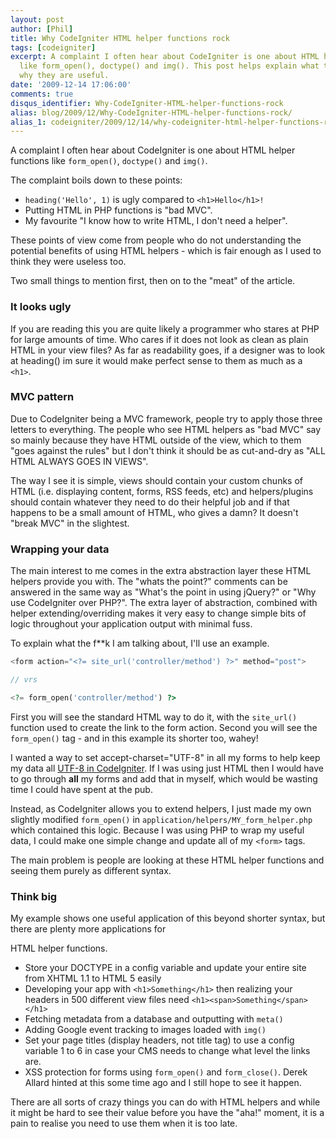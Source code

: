 ```yaml
---
layout: post
author: [Phil]
title: Why CodeIgniter HTML helper functions rock
tags: [codeigniter]
excerpt: A complaint I often hear about CodeIgniter is one about HTML helper functions
  like form_open(), doctype() and img(). This post helps explain what they are and
  why they are useful.
date: '2009-12-14 17:06:00'
comments: true
disqus_identifier: Why-CodeIgniter-HTML-helper-functions-rock
alias: blog/2009/12/Why-CodeIgniter-HTML-helper-functions-rock/
alias_1: codeigniter/2009/12/14/why-codeigniter-html-helper-functions-rock/
---
```


A complaint I often hear about CodeIgniter is one about HTML helper functions like `form_open()`, `doctype()` and `img()`.

The complaint boils down to these points:

- `heading('Hello', 1)` is ugly compared to `<h1>Hello</h1>!`
- Putting HTML in PHP functions is "bad MVC".
- My favourite "I know how to write HTML, I don't need a helper".

These points of view come from people who do not understanding the potential benefits of using HTML helpers - which is fair enough as I used to think they were useless too.

Two small things to mention first, then on to the "meat" of the article.

### It looks ugly

If you are reading this you are quite likely a programmer who stares at PHP for large amounts of time. Who cares if it does not look as clean as plain HTML in your view files? As far as readability goes, if a designer was to look at heading() im sure it would make perfect sense to them as much as a `<h1>`.

### MVC pattern

Due to CodeIgniter being a MVC framework, people try to apply those three letters to everything. The people who see HTML helpers as "bad MVC" say so mainly because they have HTML outside of the view, which to them "goes against the rules" but I don't think it should be as cut-and-dry as "ALL HTML ALWAYS GOES IN VIEWS".

The way I see it is simple, views should contain your custom chunks of HTML (i.e. displaying content, forms, RSS feeds, etc) and helpers/plugins should contain whatever they need to do their helpful job and if that happens to be a small amount of HTML, who gives a damn? It doesn't "break MVC" in the slightest.

### Wrapping your data

The main interest to me comes in the extra abstraction layer these HTML helpers provide you with. The "whats the point?" comments can be answered in the same way as "What's the point in using jQuery?" or "Why use CodeIgniter over PHP?". The extra layer of abstraction, combined with helper extending/overriding makes it very easy to change simple bits of logic throughout your application output with minimal fuss.

To explain what the f\*\*k I am talking about, I'll use an example.

~~~ php
<form action="<?= site_url('controller/method') ?>" method="post">

// vrs

<?= form_open('controller/method') ?>
~~~

First you will see the standard HTML way to do it, with the `site_url()` function used to create the link to the form action. Second you will see the `form_open()` tag - and in this example its shorter too, wahey!

I wanted a way to set accept-charset="UTF-8" in all my forms to help keep my data all <a href="/blog/2009/08/UTF-8-support-for-CodeIgniter">UTF-8 in CodeIgniter</a>. If I was using just HTML then I would have to go through <strong>all</strong> my forms and add that in myself, which would be wasting time I could have spent at the pub.

Instead, as CodeIgniter allows you to extend helpers, I just made my own slightly modified `form_open()` in `application/helpers/MY_form_helper.php` which contained this logic. Because I was using PHP to wrap my useful data, I could make one simple change and update all of my `<form>` tags.

The main problem is people are looking at these HTML helper functions and seeing them purely as different syntax.

### Think big

My example shows one useful application of this beyond shorter syntax, but there are plenty more applications for

HTML helper functions.

- Store your DOCTYPE in a config variable and update your entire site from XHTML 1.1 to HTML 5 easily
- Developing your app with `<h1>Something</h1>` then realizing your headers in 500 different view files need `<h1><span>Something</span></h1>`
- Fetching metadata from a database and outputting with `meta()`
- Adding Google event tracking to images loaded with `img()`
- Set your page titles (display headers, not title tag) to use a config variable 1 to 6 in case your CMS needs to change what level the links are.
- XSS protection for forms using `form_open()` and `form_close()`. Derek Allard hinted at this some time ago and I still hope to see it happen.

There are all sorts of crazy things you can do with HTML helpers and while it might be hard to see their value before you have the "aha!" moment, it is a pain to realise you need to use them when it is too late.
